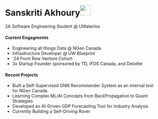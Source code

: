 <h1 align="left"><b>Sanskriti Akhoury</b><img src="https://media.giphy.com/media/hvRJCLFzcasrR4ia7z/giphy.gif" width="35"></h1>
2A Software Engineering Student @ UWaterloo

#### Current Engagments
<!--  -->
- Engineering all things Data @ NGen Canada
- Infrastructure Developer @ UW Blueprint
- '24 Front Row Venture Cohort
- 3x Startup Founder sponsored by TD, IFDS Canada, and Deloitte

#### Recent Projects
<!--  -->
- Built a Self-Supervised GNN Recommender System as an internal tool for NGen Canada 
- Learning Complex ML/AI Concepts from BackPropagation to Quant Strategies
- Developed an AI-Driven GDP Forecasting Tool for Industry Analysis
- Currently Building a Self-Driving Rover 
<!--  -->
